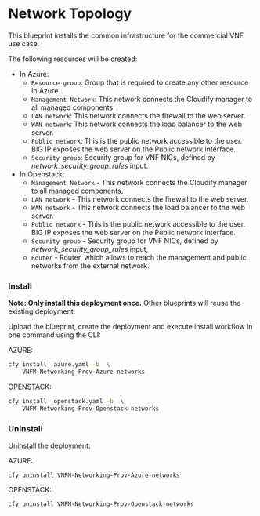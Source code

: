 # Network Topology

This blueprint installs the common infrastructure for the commercial VNF use case.

The following resources will be created:
  * In Azure:
    * `Resource group`: Group that is required to create any other resource in Azure.
    * `Management Network`: This network connects the Cloudify manager to all managed components.
    * `LAN network`: This network connects the firewall to the web server.
    * `WAN network`: This network connects the load balancer to the web server.
    * `Public network`: This is the public network accessible to the user. BIG IP exposes the web server on the Public network interface.
    * `Security group`: Security group for VNF NICs, defined by *network_security_group_rules* input.
  * In Openstack:
    * `Management Network` - This network connects the Cloudify manager to all managed components.
    * `LAN network` - This network connects the firewall to the web server.
    * `WAN network` - This network connects the load balancer to the web server.
    * `Public network` - This is the public network accessible to the user. BIG IP exposes the web server on the Public network interface.
    * `Security group` - Security group for VNF NICs, defined by *network_security_group_rules* input,
    * `Router` - Router, which allows to reach the management and public networks from the external network.

### Install

**Note: Only install this deployment once.** Other blueprints will reuse the existing deployment.

Upload the blueprint, create the deployment and execute install workflow in one command using the CLI:

AZURE:
```bash
cfy install  azure.yaml -b  \
    VNFM-Networking-Prov-Azure-networks
```

OPENSTACK:
```bash
cfy install  openstack.yaml -b  \
    VNFM-Networking-Prov-Openstack-networks
```

### Uninstall

Uninstall the deployment:

AZURE:
```
cfy uninstall VNFM-Networking-Prov-Azure-networks
```

OPENSTACK:
```
cfy uninstall VNFM-Networking-Prov-Openstack-networks
```
